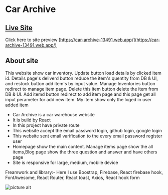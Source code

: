 # Car Archive

## [Live Site](https://car-archive-13491.web.app/)

Click here to site preview [https://car-archive-13491.web.app/](https://car-archive-13491.web.app/)

## About site

This website show car inventory. Update button load details by clicked item id. Details page's deliverd button reduce the item's quentity from DB & UI, and restock button add item's by input value. Manage Inventories button redirect to manage item page. Delete this item button delete the item from DB & UI. Add itemd button redirect to add item page and this page get all input perameter for add new item. My item show only the loged in user added item

<ul>
<li>Car Archive is a car warehouse website</li>
<li>It is build by React</li>
<li>In this project have private route</li>
<li>This website accept the email password login, github login, google login</li>
<li>This website sent email varification to the every email password register user</li>
<li>Homepage show the main content. Manage items page show the all items,Blog page show the three question and answer and have others page</li>
<li>Site is responsive for large, medium, mobile device</li>
</ul>

<p>Freamwork and library:- Here I use Boostrap, Firebase, React firebase hook, FontAwesome, React Router, React toast, Axios, React hook form</p>

![picture alt](https://i.ibb.co/dkL143h/screencapture-localhost-3000-home-2022-05-06-22-09-42-1.png "Car Archive")
